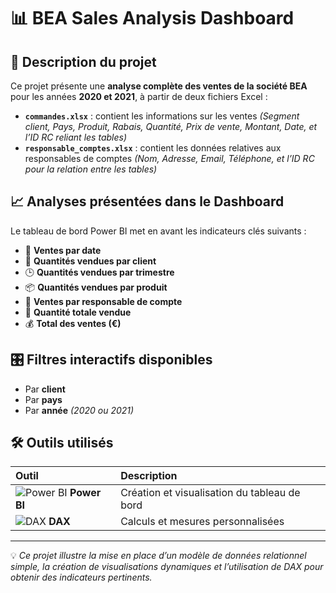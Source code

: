# 📊 BEA Sales Analysis Dashboard

## 🧾 Description du projet

Ce projet présente une **analyse complète des ventes de la société BEA** pour les années **2020 et 2021**, à partir de deux fichiers Excel :

* **`commandes.xlsx`** : contient les informations sur les ventes
  *(Segment client, Pays, Produit, Rabais, Quantité, Prix de vente, Montant, Date, et l’ID RC reliant les tables)*
* **`responsable_comptes.xlsx`** : contient les données relatives aux responsables de comptes
  *(Nom, Adresse, Email, Téléphone, et l’ID RC pour la relation entre les tables)*

## 📈 Analyses présentées dans le Dashboard

Le tableau de bord Power BI met en avant les indicateurs clés suivants :

* 📅 **Ventes par date**
* 👥 **Quantités vendues par client**
* 🕒 **Quantités vendues par trimestre**
* 📦 **Quantités vendues par produit**
* 💼 **Ventes par responsable de compte**
* 🔢 **Quantité totale vendue**
* 💰 **Total des ventes (€)**

## 🎛️ Filtres interactifs disponibles

* Par **client**
* Par **pays**
* Par **année** *(2020 ou 2021)*

## 🛠️ Outils utilisés

| Outil                                                                         | Description                                  |
| :---------------------------------------------------------------------------- | :------------------------------------------- |
| ![Power BI](https://img.icons8.com/color/48/000000/power-bi.png) **Power BI** | Création et visualisation du tableau de bord |
| ![DAX](https://img.icons8.com/color/48/000000/dax.png) **DAX**                | Calculs et mesures personnalisées            |

---

💡 *Ce projet illustre la mise en place d’un modèle de données relationnel simple, la création de visualisations dynamiques et l’utilisation de DAX pour obtenir des indicateurs pertinents.*
